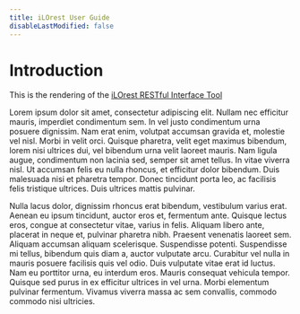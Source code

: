 ```yaml
---
title: iLOrest User Guide 
disableLastModified: false
---
```


# Introduction

This is the rendering of the [iLOrest RESTful Interface Tool](http://hpe.com/info/resttool)

Lorem ipsum dolor sit amet, consectetur adipiscing elit. Nullam nec efficitur mauris, imperdiet condimentum sem. In vel justo condimentum urna posuere dignissim. Nam erat enim, volutpat accumsan gravida et, molestie vel nisl. Morbi in velit orci. Quisque pharetra, velit eget maximus bibendum, lorem nisi ultrices dui, vel bibendum urna velit laoreet mauris. Nam ligula augue, condimentum non lacinia sed, semper sit amet tellus. In vitae viverra nisl. Ut accumsan felis eu nulla rhoncus, et efficitur dolor bibendum. Duis malesuada nisi et pharetra tempor. Donec tincidunt porta leo, ac facilisis felis tristique ultrices. Duis ultrices mattis pulvinar.


Nulla lacus dolor, dignissim rhoncus erat bibendum, vestibulum varius erat. Aenean eu ipsum tincidunt, auctor eros et, fermentum ante. Quisque lectus eros, congue at consectetur vitae, varius in felis. Aliquam libero ante, placerat in neque et, pulvinar pharetra nibh. Praesent venenatis laoreet sem. Aliquam accumsan aliquam scelerisque. Suspendisse potenti. Suspendisse mi tellus, bibendum quis diam a, auctor vulputate arcu. Curabitur vel nulla in mauris posuere facilisis quis vel odio. Duis vulputate vitae erat id luctus. Nam eu porttitor urna, eu interdum eros. Mauris consequat vehicula tempor. Quisque sed purus in ex efficitur ultrices in vel urna. Morbi elementum pulvinar fermentum. Vivamus viverra massa ac sem convallis, commodo commodo nisi ultricies. 
